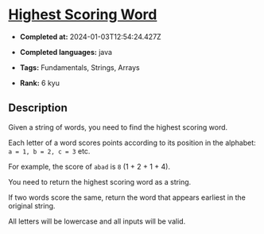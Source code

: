 # [Highest Scoring Word](https://www.codewars.com/kata/57eb8fcdf670e99d9b000272)

- **Completed at:** 2024-01-03T12:54:24.427Z

- **Completed languages:** java

- **Tags:** Fundamentals, Strings, Arrays

- **Rank:** 6 kyu

## Description

Given a string of words, you need to find the highest scoring word.

Each letter of a word scores points according to its position in the alphabet: `a = 1, b = 2, c = 3` etc.

For example, the score of `abad` is `8` (1 + 2 + 1 + 4).

You need to return the highest scoring word as a string.

If two words score the same, return the word that appears earliest in the original string.

All letters will be lowercase and all inputs will be valid.
